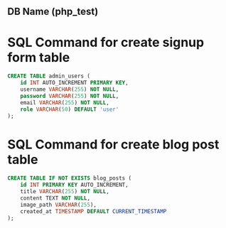 ## DB Name (php_test)
# SQL Command for create signup form table
``` sql
CREATE TABLE admin_users (
    id INT AUTO_INCREMENT PRIMARY KEY,
    username VARCHAR(255) NOT NULL,
    password VARCHAR(255) NOT NULL,
    email VARCHAR(255) NOT NULL,
    role VARCHAR(50) DEFAULT 'user'
);
```

# SQL Command for create blog post table
``` sql
CREATE TABLE IF NOT EXISTS blog_posts (
    id INT PRIMARY KEY AUTO_INCREMENT,
    title VARCHAR(255) NOT NULL,
    content TEXT NOT NULL,
    image_path VARCHAR(255),
    created_at TIMESTAMP DEFAULT CURRENT_TIMESTAMP
);
```
